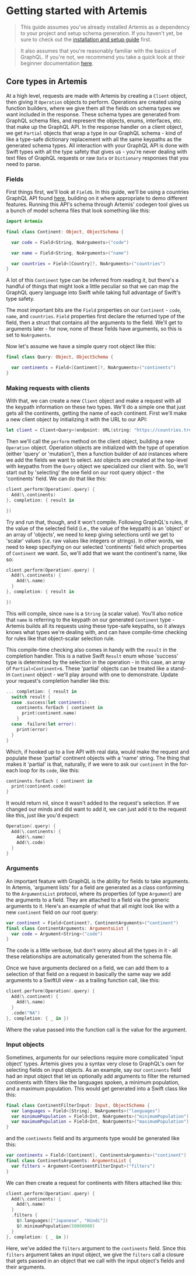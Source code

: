 # Getting started with Artemis

> This guide assumes you've already installed Artemis as a dependency to your project and setup schema generation. If you haven't yet, be
sure to check out the [installation and setup guide](https://github.com/Saelyria/Artemis/tree/master/InstallationSetup.md) first.

> It also assumes that you're reasonably familiar with the basics of GraphQL. If you're not, we recommend you take a quick look at their
beginner documentation [here](https://graphql.org/learn/).

## Core types in Artemis

At a high level, requests are made with Artemis by creating a `Client` object, then giving it `Operation` objects to perform. Operations are 
created using function builders, where we give them all the fields on schema types we want included in the response. These schema types
are generated from GraphQL schema files, and represent the objects, enums, interfaces, etc. that make up the GraphQL API. In the 
response handler on a client object, we get `Partial` objects that wrap a type in our GraphQL schema - kind of like a type-safe dictionary
replacement with all the same keypaths as the generated schema types. All interaction with your GraphQL API is done with Swift types with
all the type safety that gives us - you're never dealing with text files of GraphQL requests or raw `Data` or `Dictionary` responses that you
need to parse.

### Fields

First things first, we'll look at `Field`s. In this guide, we'll be using a countries GraphQL API found [here](https://countries.trevorblades.com),
building on it where appropriate to demo different features. Running this API's schema through Artemis' codegen tool gives us a bunch of 
model schema files that look something like this:

```swift
import Artemis

final class Continent: Object, ObjectSchema {

  var code = Field<String, NoArguments>("code")

  var name = Field<String, NoArguments>("name")

  var countries = Field<[Country]?, NoArguments>("countries")
}
```
A lot of this `Continent` type can be inferred from reading it, but there's a handful of things that might look a little peculiar so that we can
map the GraphQL query language into Swift while taking full advantage of Swift's type safety.

The most important bits are the `Field` properties on our `Continent` - `code`, `name`, and `countries`. `Field` properties first declare
the returned type of the field, then a struct that contains all the arguments to the field. We'll get to arguments later - for now, none of these
fields have arguments, so this is set to `NoArguments`.

Now let's assume we have a simple query root object like this:

```swift
final class Query: Object, ObjectSchema {

  var continents = Field<[Continent]?, NoArguments>("continents")
}
```

### Making requests with clients

With that, we can create a new `Client` object and make a request with all the keypath information on these two types. We'll do a simple
one that just gets all the continents, getting the name of each continent. First we'll make a new client object by initializing it with the URL
to our API:

```swift
let client = Client<Query>(endpoint: URL(string: "https://countries.trevorblades.com/")!)
```

Then we'll call the `perform` method on the client object, building a new `Operation` object. Operation objects are initialized with the
type of operation (either 'query' or 'mutation'), then a function builder of `Add` instances where we add the fields we want to select. `Add`
objects are created at the top-level with keypaths from the `Query` object we specialized our client with. So, we'll start out by 'selecting'
the one field on our root query object - the 'continents' field. We can do that like this:

```swift
client.perform(Operation(.query) {
  Add(\.continents)
}, completion: { result in

})
```

Try and run that, though, and it won't compile. Following GraphQL's rules, if the value of the selected field (i.e., the value of the keypath) is 
an 'object' or an array of 'objects', we need to keep giving selections until we get to 'scalar' values (i.e. raw values like integers or strings).
In other words, we need to keep specifying on our selected 'continents' field which properties of `Continent` we want. So, we'll add that
we want the continent's name, like so:

```swift
client.perform(Operation(.query) {
  Add(\.continents) {
    Add(\.name)
  }
}, completion: { result in

})
```
This will compile, since `name` is a `String` (a scalar value). You'll also notice that `name` is referring to the keypath on our generated
`Continent` type - Artemis builds all its requests using these type-safe keypaths, so it always knows what types we're dealing with, and
can have compile-time checking for rules like that object-scalar selection rule.

This compile-time checking also comes in handy with the `result` in the completion handler. This is a native Swift `Result` enum whose
'success' type is determined by the selection in the operation - in this case, an array of `Partial<Continent>`s. These 'partial' objects
can be treated like a stand-in `Continent` object - we'll play around with one to demonstrate. Update your request's completion handler
like this:

```swift
... completion: { result in
  switch result {
  case .success(let continents):
    continents.forEach { continent in
	  print(continent.name)
	}
  case .failure(let error):
    print(error)
  }
}
```

Which, if hooked up to a live API with real data, would make the request and populate these 'partial' continent objects with a 'name' string.
The thing that makes it 'partial' is that, naturally, if we were to ask our `continent` in the for-each loop for its `code`, like this:

```swift
continents.forEach { continent in
  print(continent.code)
}
```

It would return nil, since it wasn't added to the request's selection. If we changed our minds and did want to add it, we can just add it to
the request like this, just like you'd expect:

```swift
Operation(.query) {
  Add(\.continents) {
    Add(\.name)
    Add(\.code)
  }
}
```

### Arguments

An important feature with GraphQL is the ability for fields to take arguments. In Artemis, 'argument lists' for a field are generated as a class
conforming to the `ArgumentsList` protocol, where its properties (of type `Argument`) are the arguments to a field. They are attached to
a field via the generic arguments to it. Here's an example of what that all might look like with a new `continent` field on our root query:

```swift
var continent = Field<Continent?, ContinentArguments>("continent")
final class ContinentArguments: ArgumentsList {
  var code = Argument<String>("code")
}
```

The code is a little verbose, but don't worry about all the types in it - all these relationships are automatically generated from the schema 
file.

Once we have arguments declared on a field, we can add them to a selection of that field on a request in basically the same way we add
arguments to a SwiftUI view - as a trailing function call, like this:

```swift
client.perform(Operation(.query) {
  Add(\.continent) {
    Add(\.name)
  }
  .code("NA")
}, completion: { _ in })
```

Where the value passed into the function call is the value for the argument.

### Input objects

Sometimes, arguments for our selections require more complicated 'input object' types. Artemis gives you a syntax very close to GraphQL's
own for selecting fields on input objects. As an example, say our `continents` field had an input object that let us optionally add arguments
to filter the returned continents with filters like the languages spoken, a minimum population, and a maximum population. This would get
generated into a Swift class like this:

```swift
final class ContinentFilterInput: Input, ObjectSchema {
  var languages = Field<[String], NoArguments>("languages")
  var minimumPopulation = Field<Int, NoArguments>("minimumPopulation")
  var maximumPopulation = Field<Int, NoArguments>("maximumPopulation")
}
```

and the `continents` field and its arguments type would be generated like this:

```swift
var continents = Field<[Continent], ContinentsArguments>("continent")
final class ContinentsArguments: ArgumentsList {
  var filters = Argument<ContinentFilterInput>("filters")
}
```

We can then create a request for continents with filters attached like this:

```swift
client.perform(Operation(.query) {
  Add(\.continents) {
    Add(\.name)
  }
  .filters { 
    $0.languages(["Japanese", "Hindi"])
    $0.minimumPopulation(50000000) 
  }
}, completion: { _ in })
```

Here, we've added the `filters` argument to the `continents` field. Since this `filters` argument takes an input object, we give the
`filters` call a closure that gets passed in an object that we call with the input object's fields and their arguments.
